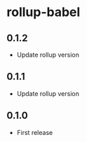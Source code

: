 # rollup-babel

## 0.1.2

* Update rollup version

## 0.1.1

* Update rollup version

## 0.1.0

* First release

